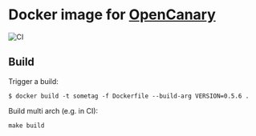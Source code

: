 # Docker image for [OpenCanary](https://github.com/thinkst/opencanary)

![CI](https://github.com/Bruce17/docker-opencanary/workflows/CI/badge.svg?branch=main)


## Build

Trigger a build:

```
$ docker build -t sometag -f Dockerfile --build-arg VERSION=0.5.6 .
```

Build multi arch (e.g. in CI):

```
make build
```
